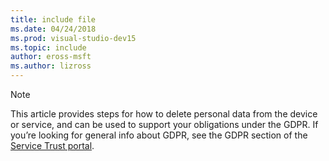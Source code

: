 ```yaml
---
title: include file
ms.date: 04/24/2018
ms.prod: visual-studio-dev15
ms.topic: include
author: eross-msft
ms.author: lizross
---
```

> [!NOTE]
> This article provides steps for how to delete personal data from the device or service, and can be used to support your obligations under the GDPR. If you’re looking for general info about GDPR, see the GDPR section of the [Service Trust portal](https://servicetrust.microsoft.com/ViewPage/GDPRGetStarted).

[//]: # (5/22/2018: Even though this file may be orphaned, do not delete it.)